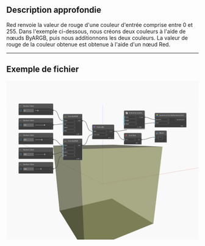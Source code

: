 ## Description approfondie
Red renvoie la valeur de rouge d'une couleur d'entrée comprise entre 0 et 255. Dans l'exemple ci-dessous, nous créons deux couleurs à l'aide de nœuds ByARGB, puis nous additionnons les deux couleurs. La valeur de rouge de la couleur obtenue est obtenue à l'aide d'un nœud Red.
___
## Exemple de fichier

![Red](./DSCore.Color.Red_img.jpg)

